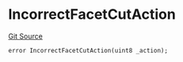 # IncorrectFacetCutAction
[Git Source](https://github.com/thrackle-io/tron/blob/764000f27aa19925e60dae8d757a097eec620706/src/protocol/economic/ruleProcessor/RuleProcessorDiamondLib.sol)


```solidity
error IncorrectFacetCutAction(uint8 _action);
```

